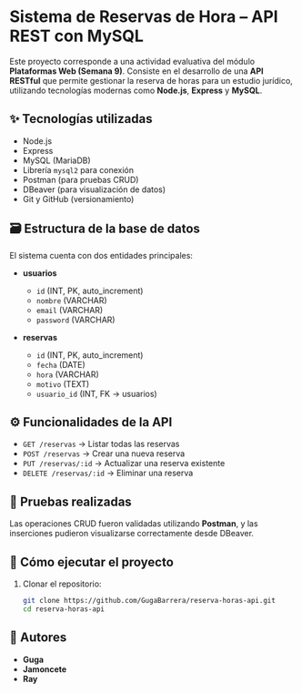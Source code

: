 # Sistema de Reservas de Hora – API REST con MySQL

Este proyecto corresponde a una actividad evaluativa del módulo **Plataformas Web (Semana 9)**. Consiste en el desarrollo de una **API RESTful** que permite gestionar la reserva de horas para un estudio jurídico, utilizando tecnologías modernas como **Node.js**, **Express** y **MySQL**.

## ✨ Tecnologías utilizadas

- Node.js
- Express
- MySQL (MariaDB)
- Librería `mysql2` para conexión
- Postman (para pruebas CRUD)
- DBeaver (para visualización de datos)
- Git y GitHub (versionamiento)

## 🗃️ Estructura de la base de datos

El sistema cuenta con dos entidades principales:

- **usuarios**
  - `id` (INT, PK, auto_increment)
  - `nombre` (VARCHAR)
  - `email` (VARCHAR)
  - `password` (VARCHAR)

- **reservas**
  - `id` (INT, PK, auto_increment)
  - `fecha` (DATE)
  - `hora` (VARCHAR)
  - `motivo` (TEXT)
  - `usuario_id` (INT, FK → usuarios)

## ⚙️ Funcionalidades de la API

- `GET /reservas` → Listar todas las reservas
- `POST /reservas` → Crear una nueva reserva
- `PUT /reservas/:id` → Actualizar una reserva existente
- `DELETE /reservas/:id` → Eliminar una reserva

## 🧪 Pruebas realizadas

Las operaciones CRUD fueron validadas utilizando **Postman**, y las inserciones pudieron visualizarse correctamente desde DBeaver.

## 🚀 Cómo ejecutar el proyecto

1. Clonar el repositorio:
   ```bash
   git clone https://github.com/GugaBarrera/reserva-horas-api.git
   cd reserva-horas-api

## 👥 Autores

- **Guga**
- **Jamoncete**
- **Ray**

